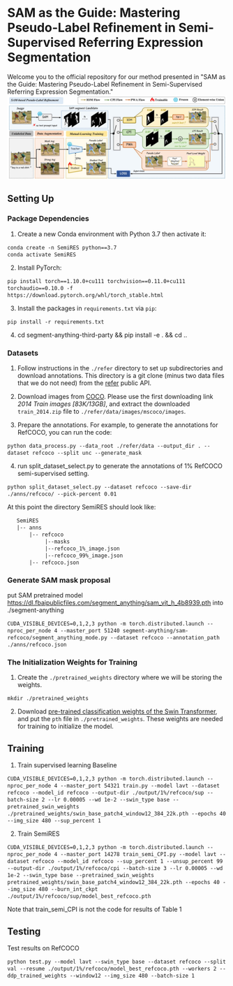 # SAM as the Guide: Mastering Pseudo-Label Refinement in Semi-Supervised Referring Expression Segmentation
Welcome you to the official repository for our method presented in
"SAM as the Guide: Mastering Pseudo-Label Refinement in Semi-Supervised
Referring Expression Segmentation."
![Pipeline Image](fig/overview.jpg)

## Setting Up
### Package Dependencies
1. Create a new Conda environment with Python 3.7 then activate it:
```shell
conda create -n SemiRES python==3.7
conda activate SemiRES
```

2. Install PyTorch:
```shell
pip install torch==1.10.0+cu111 torchvision==0.11.0+cu111 torchaudio==0.10.0 -f https://download.pytorch.org/whl/torch_stable.html
```

3. Install the packages in `requirements.txt` via `pip`:
```shell
pip install -r requirements.txt
```
4. cd segment-anything-third-party && pip install -e . && cd ..

### Datasets
1. Follow instructions in the `./refer` directory to set up subdirectories
and download annotations.
This directory is a git clone (minus two data files that we do not need)
from the [refer](https://github.com/lichengunc/refer) public API.

2. Download images from [COCO](https://cocodataset.org/#download).
Please use the first downloading link *2014 Train images [83K/13GB]*, and extract
the downloaded `train_2014.zip` file to `./refer/data/images/mscoco/images`.

3. Prepare the annotations. For example, to generate the annotations for RefCOCO,  you can run the code:

```
python data_process.py --data_root ./refer/data --output_dir . --dataset refcoco --split unc --generate_mask
```
4. run split_dataset_select.py to generate the annotations of 1% RefCOCO semi-supervised setting.

```
python split_dataset_select.py --dataset refcoco --save-dir ./anns/refcoco/ --pick-percent 0.01
```

At this point the directory  SemiRES should look like:
```
   SemiRES
   |-- anns
       |-- refcoco
            |--masks
            |--refcoco_1%_image.json
            |--refcoco_99%_image.json
       |-- refcoco.json

```
### Generate SAM mask proposal
put SAM pretrained model https://dl.fbaipublicfiles.com/segment_anything/sam_vit_h_4b8939.pth into ./segment-anything
```
CUDA_VISIBLE_DEVICES=0,1,2,3 python -m torch.distributed.launch --nproc_per_node 4 --master_port 51240 segment-anything/sam-refcoco/segment_anything_mode.py --dataset refcoco --annotation_path ./anns/refcoco.json
```
### The Initialization Weights for Training
1. Create the `./pretrained_weights` directory where we will be storing the weights.
```shell
mkdir ./pretrained_weights
```
2. Download [pre-trained classification weights of
the Swin Transformer](https://github.com/SwinTransformer/storage/releases/download/v1.0.0/swin_base_patch4_window12_384_22k.pth),
and put the `pth` file in `./pretrained_weights`.
These weights are needed for training to initialize the model.

## Training
1. Train supervised learning Baseline
```
CUDA_VISIBLE_DEVICES=0,1,2,3 python -m torch.distributed.launch --nproc_per_node 4 --master_port 54321 train.py --model lavt --dataset refcoco --model_id refcoco --output-dir ./output/1%/refcoco/sup --batch-size 2 --lr 0.00005 --wd 1e-2 --swin_type base --pretrained_swin_weights ./pretrained_weights/swin_base_patch4_window12_384_22k.pth --epochs 40 --img_size 480 --sup_percent 1
```
2. Train SemiRES 
```
CUDA_VISIBLE_DEVICES=0,1,2,3 python -m torch.distributed.launch --nproc_per_node 4 --master_port 14278 train_semi_CPI.py --model lavt --dataset refcoco --model_id refcoco --sup_percent 1 --unsup_percent 99 --output-dir ./output/1%/refcoco/cpi --batch-size 3 --lr 0.00005 --wd 1e-2 --swin_type base --pretrained_swin_weights pretrained_weights/swin_base_patch4_window12_384_22k.pth --epochs 40 --img_size 480 --burn_int_ckpt ./output/1%/refcoco/sup/model_best_refcoco.pth
```
Note that train_semi_CPI is not the code for results of Table 1 
## Testing

Test results on RefCOCO 
```
python test.py --model lavt --swin_type base --dataset refcoco --split val --resume ./output/1%/refcoco/model_best_refcoco.pth --workers 2 --ddp_trained_weights --window12 --img_size 480 --batch-size 1
```